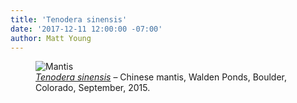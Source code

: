 ```yaml
---
title: 'Tenodera sinensis'
date: '2017-12-11 12:00:00 -07:00'
author: Matt Young
---
```


<figure>
<img src="/PT/uploads/2017/DSC00747_Mantis_600_2.JPG" alt="Mantis"/>
<figcaption>
<a href="https://en.wikipedia.org/wiki/Chinese_mantis"><i>Tenodera sinensis</i></a> &ndash; Chinese mantis, Walden Ponds, Boulder, Colorado, September, 2015. 
</figcaption>
</figure>
